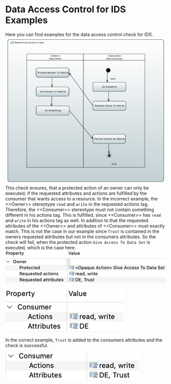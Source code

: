 # Data Access Control for IDS Examples
Here you can find examples for the data access control check for IDS.
![Data Access Control](data-access-check-incorrect/data_access_check_incorrect.png)
This check ensures, that a protected action of an owner can only be executed, if the requested attributes and actions are fulfilled by the consumer that wants access to a resource.
In the incorrect example, the &lt;&lt;Owner&gt;&gt; stereotype `read` and `write` in the requested actions tag.
Therefore, the &lt;&lt;Consumer&gt;&gt; stereotype must not contain something different in his actions tag.
This is fulfilled, since &lt;&lt;Consumer&gt;&gt; has `read` and `write` in his actions tag as well.
In addition to that the requested attributes of the &lt;&lt;Owner&gt;&gt; and attributes of &lt;&lt;Consumer&gt;&gt; must exactly match.
This is not the case in our example since `Trust` is contained in the owners requested attributes but not in the consumers attributes.
So the check will fail, when the protected action `Give Access To Data Set` is executed, which is the case here.
![Owner Properties](data-access-check-incorrect/PropertiesOwner.png)


![Consumer Properties](data-access-check-incorrect/PropertiesConsumer.png)


In the correct example, `Trust` is added to the consumers attributes and the check is successful.


![Consumer Properties](data-access-check-correct/PropertiesConsumer.png)